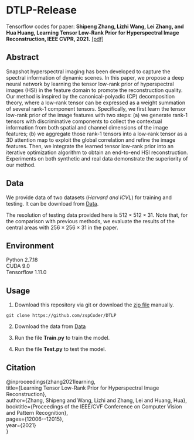 # DTLP-Release
Tensorflow codes for paper: **Shipeng Zhang, Lizhi Wang, Lei Zhang, and Hua Huang, Learning Tensor Low-Rank Prior for Hyperspectral Image Reconstruction, IEEE CVPR, 2021.** [[pdf]](https://openaccess.thecvf.com/content/CVPR2021/papers/Zhang_Learning_Tensor_Low-Rank_Prior_for_Hyperspectral_Image_Reconstruction_CVPR_2021_paper.pdf)

## Abstract
Snapshot hyperspectral imaging has been developed to capture the spectral information of dynamic scenes. In this paper, we propose a deep neural network by learning the tensor low-rank prior of hyperspectral images (HSI) in the feature domain to promote the reconstruction quality. Our method is inspired by the canonical-polyadic (CP) decomposition theory, where a low-rank tensor can be expressed as a weight summation of several rank-1 component tensors. Specifically, we first learn the tensor low-rank prior of the image features with two steps: (a) we generate rank-1 tensors with discriminative components to collect the contextual information from both spatial and channel dimensions of the image features; (b) we aggregate those rank-1 tensors into a low-rank tensor as a 3D attention map to exploit the global correlation and refine the image features. Then, we integrate the learned tensor low-rank prior into an iterative optimization algorithm to obtain an end-to-end HSI reconstruction. Experiments on both synthetic and real data demonstrate the superiority of our method.

## Data
We provide data of two datasets (*Harvard and ICVL*) for training and testing. It can be download from [Data](https://drive.google.com/drive/folders/1DJ8VVzrSZ73K1C3D1hsNKnWHmNH5sgMt?usp=sharing). 

The resolution of testing data provided here is $512 \times 512 \times 31$. Note that, for the comparison with previous methods, we evaluate the results of the central areas with $256 \times 256 \times 31$ in the paper.

## Environment
Python 2.7.18<br/>
CUDA 9.0<br/>
Tensorflow 1.11.0<br/>


## Usage
1. Download this repository via git or download the [zip file](https://github.com/zspCoder/DTLP/archive/refs/heads/master.zip) manually.
```
git clone https://github.com/zspCoder/DTLP
```
2. Download the data from [Data](https://drive.google.com/drive/folders/1DJ8VVzrSZ73K1C3D1hsNKnWHmNH5sgMt?usp=sharing)

3. Run the file **Train.py** to train the model.

4. Run the file **Test.py** to test the model.

## Citation
@inproceedings{zhang2021learning,<br/>
  title={Learning Tensor Low-Rank Prior for Hyperspectral Image Reconstruction},<br/>
  author={Zhang, Shipeng and Wang, Lizhi and Zhang, Lei and Huang, Hua},<br/>
  booktitle={Proceedings of the IEEE/CVF Conference on Computer Vision and Pattern Recognition},<br/>
  pages={12006--12015},<br/>
  year={2021}<br/>
}
